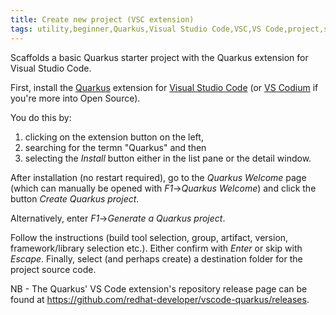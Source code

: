 ```yaml
---
title: Create new project (VSC extension)
tags: utility,beginner,Quarkus,Visual Studio Code,VSC,VS Code,project,start,JAX-RS
---
```


Scaffolds a basic Quarkus starter project with the Quarkus extension for Visual Studio Code.

First, install the [Quarkus](https://quarkus.io) extension for [Visual Studio Code](https://code.visualstudio.com/) (or [VS Codium](https://vscodium.com/) if you're more into Open Source).

You do this by:
1. clicking on the extension button on the left, 
2. searching for the termn "Quarkus" and then 
3. selecting the *Install* button either in the list pane or the detail window.

After installation (no restart required), go to the *Quarkus Welcome* page (which can manually be opened with *F1*->*Quarkus Welcome*) and click the button *Create Quarkus project*.

Alternatively, enter *F1*->*Generate a Quarkus project*.

Follow the instructions (build tool selection, group, artifact, version, framework/library selection etc.). Either confirm with *Enter* or skip with *Escape*. Finally, select (and perhaps create) a destination folder for the project source code.



NB - The Quarkus' VS Code extension's repository release page can be found at https://github.com/redhat-developer/vscode-quarkus/releases.

